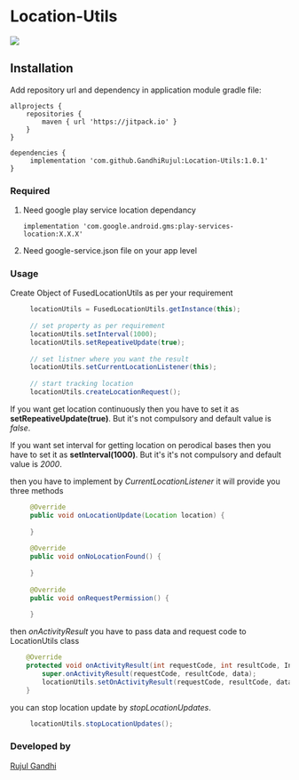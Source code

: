 # Location-Utils

[![](https://jitpack.io/v/GandhiRujul/Location-Utils.svg)](https://jitpack.io/#GandhiRujul/Location-Utils)

## Installation

Add repository url and dependency in application module gradle file:

	allprojects {
		repositories {
			maven { url 'https://jitpack.io' }
		}
	}
  
  	dependencies {
	     implementation 'com.github.GandhiRujul:Location-Utils:1.0.1'
	}
### Required 
 
 1) Need google play service location dependancy
   
    ```implementation 'com.google.android.gms:play-services-location:X.X.X' ``` 

 2) Need google-service.json file on your app level 

### Usage

Create Object of FusedLocationUtils as per your requirement 

```java
     locationUtils = FusedLocationUtils.getInstance(this);
         
     // set property as per requirement
     locationUtils.setInterval(1000);
     locationUtils.setRepeativeUpdate(true);
         
     // set listner where you want the result            
     locationUtils.setCurrentLocationListener(this);
         
     // start tracking location 
     locationUtils.createLocationRequest();
```
If you want get location continuously then you have to set it as **setRepeativeUpdate(true)**. But it's not compulsory and default value is *false*. 


If you want set interval for getting location on perodical bases then you have to set it as **setInterval(1000)**. But it's it's not compulsory and default value is *2000*. 

then you have to implement by *CurrentLocationListener* it will provide you three methods

```java
     @Override
     public void onLocationUpdate(Location location) {
           
     }
    
     @Override
     public void onNoLocationFound() {
           
     }
    
     @Override
     public void onRequestPermission() {
           
     }
```
then *onActivityResult* you have to pass data and request code to LocationUtils class

```java
    @Override
    protected void onActivityResult(int requestCode, int resultCode, Intent data) {
        super.onActivityResult(requestCode, resultCode, data);
        locationUtils.setOnActivityResult(requestCode, resultCode, data);
    }
```

you can stop location update by *stopLocationUpdates*.
```java
     locationUtils.stopLocationUpdates();
```



### Developed by
[Rujul Gandhi](https://www.github.com/GandhiRujul)

